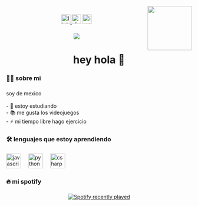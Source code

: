 <img align="right" height="120" src="https://i0.wp.com/codigoespagueti.com/wp-content/uploads/2019/10/neon-genesis-evangelion-shinji-ikari-hideaki-anno-relacion.jpg"  />

###

<div align="center">
  <a href="https://www.linkedin.com/in/everardo-garcia-romero-8599b8293/" target="_blank">
    <img src="https://img.shields.io/static/v1?message=LinkedIn&logo=linkedin&label=&color=0077B5&logoColor=white&labelColor=&style=for-the-badge" height="25" alt="linkedin logo"  />
  </a>
  <img src="https://img.shields.io/static/v1?message=Discord&logo=discord&label=&color=7289DA&logoColor=white&labelColor=&style=for-the-badge" height="25" alt="discord logo"  />
  <a href="https://www.instagram.com/everardo_gr_/" target="_blank">
    <img src="https://img.shields.io/static/v1?message=Instagram&logo=instagram&label=&color=E4405F&logoColor=white&labelColor=&style=for-the-badge" height="25" alt="instagram logo"  />
  </a>
</div>

###

<div align="center">
  <img src="https://visitor-badge.laobi.icu/badge?page_id=evergasterxd.evergasterxd&"  />
</div>

###

<h1 align="center">hey hola 👋</h1>

###

<h3 align="left">👩‍💻  sobre  mi</h3>

###

<p align="left">soy de mexico<br><br>- 🔭 estoy estudiando<br>- 📚 me gusta los videojuegos<br>- ⚡ mi tiempo libre hago ejercicio</p>

###

<h3 align="left">🛠 lenguajes que estoy aprendiendo</h3>

###

<div align="left">
  <img src="https://cdn.jsdelivr.net/gh/devicons/devicon/icons/javascript/javascript-original.svg" height="40" alt="javascript logo"  />
  <img width="12" />
  <img src="https://cdn.jsdelivr.net/gh/devicons/devicon/icons/python/python-original.svg" height="40" alt="python logo"  />
  <img width="12" />
  <img src="https://cdn.jsdelivr.net/gh/devicons/devicon/icons/csharp/csharp-original.svg" height="40" alt="csharp logo"  />
</div>

###

<h3 align="left">🔥   mi spotify</h3>

###

<div align="center">
  <a href="https://open.spotify.com/user/bo8na329r3m7830iyum4pulzl">
    <img src="https://spotify-recently-played-readme.vercel.app/api?user=bo8na329r3m7830iyum4pulzl&count=2&unique=false" alt="Spotify recently played"  />
  </a>
</div>

###

